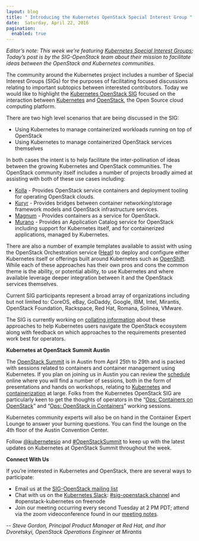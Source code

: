 ```yaml
---
layout: blog
title: " Introducing the Kubernetes OpenStack Special Interest Group "
date:  Saturday, April 22, 2016
pagination:
  enabled: true
---
```

_Editor’s note: This week we’re featuring [Kubernetes Special Interest Groups](https://github.com/kubernetes/kubernetes/wiki/Special-Interest-Groups-(SIGs)); Today’s post is by the SIG-OpenStack team about their mission to facilitate ideas between the OpenStack and Kubernetes communities.&nbsp;_  



The community around the Kubernetes project includes a number of Special Interest Groups (SIGs) for the purposes of facilitating focused discussions relating to important subtopics between interested contributors. Today we would like to highlight the [Kubernetes OpenStack SIG](https://github.com/kubernetes/kubernetes/wiki/SIG-Openstack) focused on the interaction between [Kubernetes](http://kubernetes.io/) and [OpenStack](http://www.openstack.org/), the Open Source cloud computing platform.  

There are two high level scenarios that are being discussed in the SIG:  


- Using Kubernetes to manage containerized workloads running on top of OpenStack
- Using Kubernetes to manage containerized OpenStack services themselves  

In both cases the intent is to help facilitate the inter-pollination of ideas between the growing Kubernetes and OpenStack communities. The OpenStack community itself includes a number of projects broadly aimed at assisting with both of these use cases including:  


- [Kolla](http://governance.openstack.org/reference/projects/kolla.html) - Provides OpenStack service containers and deployment tooling for operating OpenStack clouds.
- [Kuryr](http://governance.openstack.org/reference/projects/kuryr.html) - Provides bridges between container networking/storage framework models and OpenStack infrastructure services.
- [Magnum](http://governance.openstack.org/reference/projects/magnum.html) - Provides containers as a service for OpenStack.
- [Murano](http://governance.openstack.org/reference/projects/murano.html) - Provides an Application Catalog service for OpenStack including support for Kubernetes itself, and for containerized applications, managed by Kubernetes.  


There are also a number of example templates available to assist with using the OpenStack Orchestration service ([Heat](http://governance.openstack.org/reference/projects/heat.html)) to deploy and configure either Kubernetes itself or offerings built around Kubernetes such as [OpenShift](https://github.com/redhat-openstack/openshift-on-openstack/). While each of these approaches has their own pros and cons the common theme is the ability, or potential ability, to use Kubernetes and where available leverage deeper integration between it and the OpenStack services themselves.&nbsp;



Current SIG participants represent a broad array of organizations including but not limited to: CoreOS, eBay, GoDaddy, Google, IBM, Intel, Mirantis, OpenStack Foundation, Rackspace, Red Hat, Romana, Solinea, VMware.&nbsp;



The SIG is currently working on [collating information](https://docs.google.com/document/d/1wNl_xcITKwzUsFNRu5npUTJuh9pbJAdzzpG6Cd2Fcp0/edit?ts=57033dd6) about these approaches to help Kubernetes users navigate the OpenStack ecosystem along with feedback on which approaches to the requirements presented work best for operators.&nbsp;



**Kubernetes at OpenStack Summit Austin**



The [OpenStack Summit](https://www.openstack.org/summit/austin-2016/) is in Austin from April 25th to 29th and is packed with sessions related to containers and container management using Kubernetes. If you plan on joining us in Austin you can review the [schedule](https://www.openstack.org/summit/austin-2016/summit-schedule/) online where you will find a number of sessions, both in the form of presentations and hands on workshops, relating to [Kubernetes](https://www.openstack.org/summit/austin-2016/summit-schedule/global-search?t=Kubernetes) and [containerization](https://www.openstack.org/summit/austin-2016/summit-schedule/global-search?t=containers) at large. Folks from the Kubernetes OpenStack SIG are particularly keen to get the thoughts of operators in the “[Ops: Containers on OpenStack](https://www.openstack.org/summit/austin-2016/summit-schedule/events/9500)” and “[Ops: OpenStack in Containers](https://www.openstack.org/summit/austin-2016/summit-schedule/events/9501)” working sessions.



Kubernetes community experts will also be on hand in the Container Expert Lounge to answer your burning questions. You can find the lounge on the 4th floor of the Austin Convention Center.



Follow [@kubernetesio](https://twitter.com/kubernetesio) and [#OpenStackSummit](https://twitter.com/search?q=%23openstacksummit) to keep up with the latest updates on Kubernetes at OpenStack Summit throughout the week.  

**Connect With Us**  

If you’re interested in Kubernetes and OpenStack, there are several ways to participate:  


- Email us at the [SIG-OpenStack mailing list](https://groups.google.com/forum/#!forum/kubernetes-sig-openstack)
- Chat with us on the [Kubernetes Slack](http://slack.k8s.io/): [#sig-openstack channel](https://kubernetes.slack.com/messages/sig-openstack/)&nbsp;and #openstack-kubernetes on freenode
- Join our meeting occurring every second Tuesday at 2 PM PDT; attend via the zoom videoconference found in our [meeting notes](https://docs.google.com/document/d/1iAQ3LSF_Ky6uZdFtEZPD_8i6HXeFxIeW4XtGcUJtPyU/edit#).



_-- Steve Gordon, Principal Product Manager at Red Hat, and Ihor Dvoretskyi, OpenStack Operations Engineer at Mirantis_
